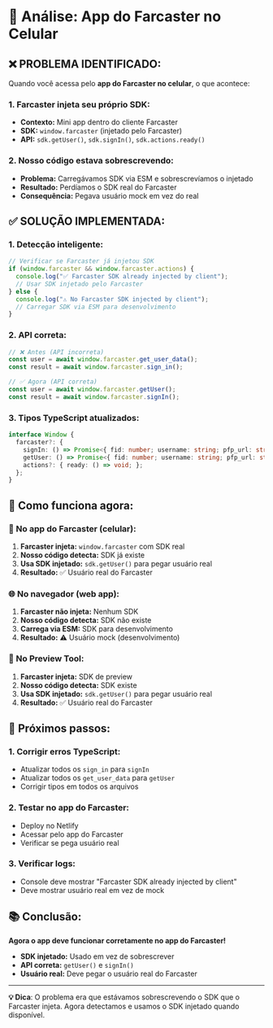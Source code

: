 # 📱 Análise: App do Farcaster no Celular

## ❌ **PROBLEMA IDENTIFICADO:**

Quando você acessa pelo **app do Farcaster no celular**, o que acontece:

### **1. Farcaster injeta seu próprio SDK:**
- **Contexto:** Mini app dentro do cliente Farcaster
- **SDK:** `window.farcaster` (injetado pelo Farcaster)
- **API:** `sdk.getUser()`, `sdk.signIn()`, `sdk.actions.ready()`

### **2. Nosso código estava sobrescrevendo:**
- **Problema:** Carregávamos SDK via ESM e sobrescrevíamos o injetado
- **Resultado:** Perdíamos o SDK real do Farcaster
- **Consequência:** Pegava usuário mock em vez do real

## ✅ **SOLUÇÃO IMPLEMENTADA:**

### **1. Detecção inteligente:**
```javascript
// Verificar se Farcaster já injetou SDK
if (window.farcaster && window.farcaster.actions) {
  console.log("✅ Farcaster SDK already injected by client");
  // Usar SDK injetado pelo Farcaster
} else {
  console.log("⚠️ No Farcaster SDK injected by client");
  // Carregar SDK via ESM para desenvolvimento
}
```

### **2. API correta:**
```javascript
// ❌ Antes (API incorreta)
const user = await window.farcaster.get_user_data();
const result = await window.farcaster.sign_in();

// ✅ Agora (API correta)
const user = await window.farcaster.getUser();
const result = await window.farcaster.signIn();
```

### **3. Tipos TypeScript atualizados:**
```typescript
interface Window {
  farcaster?: {
    signIn: () => Promise<{ fid: number; username: string; pfp_url: string; ... }>;
    getUser: () => Promise<{ fid: number; username: string; pfp_url: string; } | null>;
    actions?: { ready: () => void; };
  };
}
```

## 🎯 **Como funciona agora:**

### **📱 No app do Farcaster (celular):**
1. **Farcaster injeta:** `window.farcaster` com SDK real
2. **Nosso código detecta:** SDK já existe
3. **Usa SDK injetado:** `sdk.getUser()` para pegar usuário real
4. **Resultado:** ✅ Usuário real do Farcaster

### **🌐 No navegador (web app):**
1. **Farcaster não injeta:** Nenhum SDK
2. **Nosso código detecta:** SDK não existe
3. **Carrega via ESM:** SDK para desenvolvimento
4. **Resultado:** ⚠️ Usuário mock (desenvolvimento)

### **🔧 No Preview Tool:**
1. **Farcaster injeta:** SDK de preview
2. **Nosso código detecta:** SDK existe
3. **Usa SDK injetado:** `sdk.getUser()` para pegar usuário real
4. **Resultado:** ✅ Usuário real do Farcaster

## 🚀 **Próximos passos:**

### **1. Corrigir erros TypeScript:**
- Atualizar todos os `sign_in` para `signIn`
- Atualizar todos os `get_user_data` para `getUser`
- Corrigir tipos em todos os arquivos

### **2. Testar no app do Farcaster:**
- Deploy no Netlify
- Acessar pelo app do Farcaster
- Verificar se pega usuário real

### **3. Verificar logs:**
- Console deve mostrar "Farcaster SDK already injected by client"
- Deve mostrar usuário real em vez de mock

## 📚 **Conclusão:**

**Agora o app deve funcionar corretamente no app do Farcaster!** 

- **SDK injetado:** Usado em vez de sobrescrever
- **API correta:** `getUser()` e `signIn()`
- **Usuário real:** Deve pegar o usuário real do Farcaster

---

**💡 Dica**: O problema era que estávamos sobrescrevendo o SDK que o Farcaster injeta. Agora detectamos e usamos o SDK injetado quando disponível.
